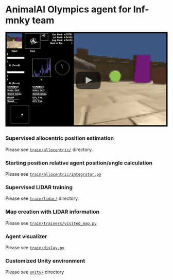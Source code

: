 # AnimalAI Olympics agent for Inf-mnky team

[![preview](./docs/screen1.png)](https://www.youtube.com/watch?v=HrdV5LOhRAE)



### Supervised allocentric position estimation

Please see [`train/allocentric/`](train/allocentric) directory.



### Starting position relative agent position/angle calculation

Please see [`train/allocentric/integrator.py`](train/allocentric/integrator.py)



### Supervised LIDAR training

Please see [`train/lidar/`](train/lidar/) directory.



### Map creation with LIDAR information

Please see [`train/trainers/visited_map.py`](train/trainers/visited_map.py)



### Agent visualizer

Please see [`train/dislay.py`](train/dislay.py)



### Customized Unity environment

Please see [`unity/`](unity) directory
